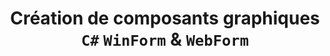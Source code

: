 ---
layout: page
categories: mission
skills:
  - Frontend
title: "Création de composants graphiques `C#` `WinForm` & `WebForm`"
start_date: 2008-02-01
end_date: 2008-07-01
company : PCI
team : 6 développeurs
position: Développeur
status: interne
achievements:
  - Écriture de composant graphique WinForm et WebForm.
  - Conception, réalisation d'un module de statistique.
environments:
  - C#
  - DotNet
  - Sql-Server
  - Oracle
  - Windev
input_skill:
 - Mon apprentissage  personnel et académique des languages de programmation (`QBasic`, `JavaScript`, `Python`, `ADA`, `C/C++`, `Java`) m'a permis d'être autonome en `C#` rapidement.
output_skill:
 - Cette expérience m'a ouvert les portes du monde **Microsoft** qui m'accompagnera tout au long de ma carrière!
 - Et enfin j'ai pu découvrir l'organisation d'un éditeur de logiciel.
story: |
  **PCI** est un éditeur de logiciels de Gestion de parcs informatiques. Et j'ai été recruté pour accompagner le virage technologiques pour passer au `C#` `ASP.Net` et `WinForm`.
---